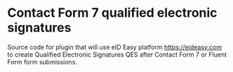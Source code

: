 # Contact Form 7 qualified electronic signatures

Source code for plugin that will use eID Easy platform https://eideasy.com to create Qualified Electronic Signatures QES after Contact Form 7 or Fluent Form form submissions.

